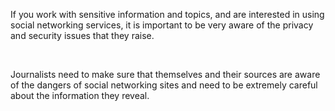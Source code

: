 If you work with sensitive information and topics, and are interested in using social networking services, it is important to be very aware of the privacy and security issues that they raise. 

<br>

Journalists need to make sure that themselves and their sources are aware of the dangers of social networking sites and need to be extremely careful about the information they reveal.